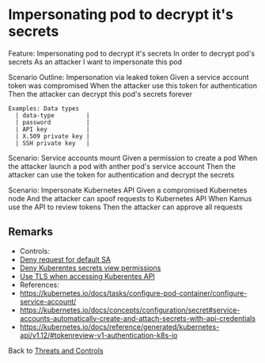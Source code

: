 # Impersonating pod to decrypt it's secrets

Feature: Impersonating pod to decrypt it's secrets
  In order to decrypt pod's secrets
  As an attacker
  I want to impersonate this pod

  Scenario Outline: Impersonation via leaked token
    Given a service account token was compromised
    When the attacker use this token for authentication
    Then the attacker can decrypt this pod's secrets forever

    Examples: Data types
      | data-type         |
      | password          |
      | API key           |
      | X.509 private key |
      | SSH private key   |

  Scenario: Service accounts mount
    Given a permission to create a pod
    When the attacker launch a pod with anther pod's service account
    Then the attacker can use the token for authentication and decrypt the secrets
  
  Scenario: Impersonate Kubernetes API
    Given a compromised Kubernetes node
    And the attacker can spoof requests to Kubernetes API
    When Kamus use the API to review tokens
    Then the attacker can approve all requests

## Remarks

* Controls:
 * [Deny request for default SA](/docs/threatmodeling/controls/decryption/deny_default_sa)
 * [Deny Kuberentes secrets view permissions](/docs/threatmodeling/controls/decryption/deny_secret_view)
 * [Use TLS when accessing Kuberentes API](/docs/threatmodeling/controls/decryption/k8s_api_tls)
*  References: 
 * https://kubernetes.io/docs/tasks/configure-pod-container/configure-service-account/
 * https://kubernetes.io/docs/concepts/configuration/secret#service-accounts-automatically-create-and-attach-secrets-with-api-credentials
 * https://kubernetes.io/docs/reference/generated/kubernetes-api/v1.12/#tokenreview-v1-authentication-k8s-io

Back to [Threats and Controls](/docs/threatmodeling/threats_controls)